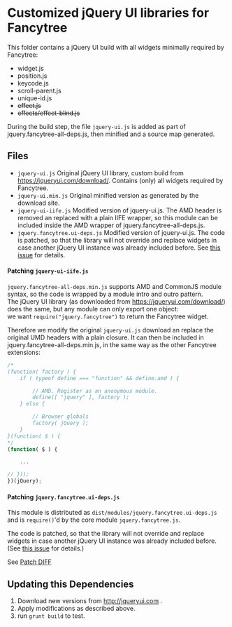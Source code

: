 # Customized jQuery UI libraries for Fancytree

This folder contains a jQuery UI build with all widgets minimally required
by Fancytree:

  - widget.js
  - position.js
  - keycode.js
  - scroll-parent.js
  - unique-id.js
  - <strike>effect.js</strike>
  - <strike>effects/effect-blind.js</strike>

During the build step, the file `jquery-ui.js` is added as part of jquery.fancytree-all-deps.js,
then  minified and a source map generated.


## Files

  - `jquery-ui.js`
    Original jQuery UI library, custom build from https://jqueryui.com/download/.
    Contains (only) all widgets required by Fancytree.
  - `jquery-ui.min.js`
    Original minified version as generated by the download site.
  - `jquery-ui-iife.js`
    Modified version of jquery-ui.js.
    The AMD header is removed an replaced with a plain IIFE wrapper, so this module
    can be included inside the AMD wrapper of jquery.fancytree-all-deps.js.
  - `jquery.fancytree.ui-deps.js`
    Modified version of jquery-ui.js.
    The code is patched, so that the library will not override and replace widgets in case another jQuery UI instance was already included before.
    See [this issue](https://github.com/mar10/fancytree/issues/803#issuecomment-344526898) for details.


#### Patching `jquery-ui-iife.js`

`jquery.fancytree-all-deps.min.js` supports AMD and CommonJS module syntax, so
the code is wrapped by a module intro and outro pattern.<br>
The jQuery UI library (as downloaded from https://jqueryui.com/download/) does
the same, but any module can only export one object:<br>
we want `require("jquery.fancytree")` to return the Fancytree widget.

Therefore we modify the original `jquery-ui.js` download an replace the original
UMD headers with a plain closure.
It can then be included in jquery.fancytree-all-deps.min.js, in the same way as the other
Fancytree extensions:

```js
/*
(function( factory ) {
	if ( typeof define === "function" && define.amd ) {

		// AMD. Register as an anonymous module.
		define([ "jquery" ], factory );
	} else {

		// Browser globals
		factory( jQuery );
	}
}(function( $ ) {
*/
(function( $ ) {

	...

// }));
})(jQuery);
```


#### Patching `jquery.fancytree.ui-deps.js`

This module is distributed as `dist/modules/jquery.fancytree.ui-deps.js` and is `require()`'d by the core module `jquery.fancytree.js`.

The code is patched, so that the library will not override and replace widgets in case another jQuery UI instance was already included before.
(See [this issue](https://github.com/mar10/fancytree/issues/803#issuecomment-344526898) for details.)

See [Patch DIFF](https://github.com/mar10/fancytree/commit/4ac9b461e8e633c938610fc01f292355e12720a2#diff-da57115b491a5564bf312f2a8b609b37)


## Updating this Dependencies

1. Download new versions from http://jqueryui.com .
2. Apply modifications as described above.
3. run `grunt build` to test.
